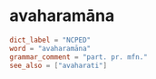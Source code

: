 # avaharamāna

``` toml
dict_label = "NCPED"
word = "avaharamāna"
grammar_comment = "part. pr. mfn."
see_also = ["avaharati"]
```

